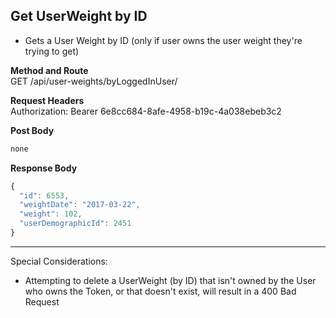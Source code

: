 Get UserWeight by ID
---

* Gets a User Weight by ID (only if user owns the user weight they're trying to get)

**Method and Route**\
GET /api/user-weights/byLoggedInUser/<UserWeightId>

**Request Headers**\
Authorization: Bearer 6e8cc684-8afe-4958-b19c-4a038ebeb3c2


**Post Body**
```javascript
none
```

**Response Body**
```javascript
{
  "id": 6553,
  "weightDate": "2017-03-22",
  "weight": 102,
  "userDemographicId": 2451
}
```

---
Special Considerations:
* Attempting to delete a UserWeight (by ID) that isn't owned by the User who owns the Token, or that doesn't exist, will result in a 400 Bad Request